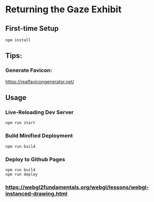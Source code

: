 # Returning the Gaze Exhibit

## First-time Setup

```shell
npm install
```

## Tips:

### Generate Favicon:
https://realfavicongenerator.net/

## Usage

### Live-Reloading Dev Server

```shell
npm run start
```

### Build Minified Deployment

```shell
npm run build
```

### Deploy to Github Pages

```shell
npm run build
npm run deploy
```




### https://webgl2fundamentals.org/webgl/lessons/webgl-instanced-drawing.html
